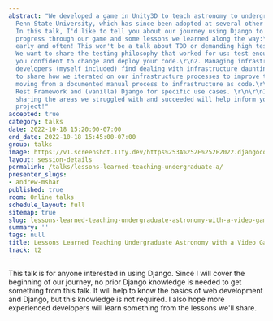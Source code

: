 ```yaml
---
abstract: "We developed a game in Unity3D to teach astronomy to undergraduates at
  Penn State University, which has since been adopted at several other universities.
  In this talk, I'd like to tell you about our journey using Django to track student
  progress through our game and some lessons we learned along the way:\r\n\r\n1. Test
  early and often! This won't be a talk about TDD or demanding high test coverage.
  We want to share the testing philosophy that worked for us: test enough to make
  you confident to change and deploy your code.\r\n2. Managing infrastructure. Many
  developers (myself included) find dealing with infrastructure daunting. I'd like
  to share how we iterated on our infrastructure processes to improve them over time,
  moving from a documented manual process to infrastructure as code.\r\n3. Using Django
  Rest Framework and (vanilla) Django for specific use cases. \r\n\r\nI hope that
  sharing the areas we struggled with and succeeded will help inform your next Django
  project!"
accepted: true
category: talks
date: 2022-10-18 15:20:00-07:00
end_date: 2022-10-18 15:45:00-07:00
group: talks
image: https://v1.screenshot.11ty.dev/https%253A%252F%252F2022.djangocon.us%252Fpresenters%252Fandrew-mshar%252Fopengraph%252F
layout: session-details
permalink: /talks/lessons-learned-teaching-undergraduate-a/
presenter_slugs:
- andrew-mshar
published: true
room: Online talks
schedule_layout: full
sitemap: true
slug: lessons-learned-teaching-undergraduate-astronomy-with-a-video-game
summary: ''
tags: null
title: Lessons Learned Teaching Undergraduate Astronomy with a Video Game
track: t2
---
```


This talk is for anyone interested in using Django. Since I will cover the beginning of our journey, no prior Django knowledge is needed to get something from this talk. It will help to know the basics of web development and Django, but this knowledge is not required. I also hope more experienced developers will learn something from the lessons we'll share.
